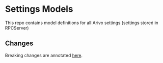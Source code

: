 # Settings Models

This repo contains model definitions for all Arivo settings (settings stored in RPCServer)


## Changes

Breaking changes are annotated [here](docs/migrations.md).
